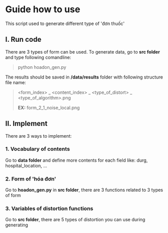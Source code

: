 # Guide how to use
This script used to generate different type of 'đơn thuốc'

## I. Run code
There are 3 types of form can be used. To generate data, go to __src folder__ and type following comandline:
> python hoadon_gen.py

The results should be saved in __/data/results__ folder with following structure file name:
> <form_index> _ <content_index> _ <type_of_distort> _ <type_of_algorithm>.png
>
> __EX:__  form_2_1_noise_local.png

## II. Implement
There are 3 ways to implement:
### 1. Vocabulary of contents
Go to __data folder__ and define more contents for each field like: durg, hospital_location, ...

### 2. Form of 'hóa đơn'
Go to __hoadon_gen.py__ in __src folder__, there are 3 functions related to 3 types of form

### 3. Variables of distortion functions
Go to __src folder__, there are 5 types of distortion you can use during generating